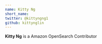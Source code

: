 ```yaml
---
name: Kitty Ng
short_name:
twitter: @kittyngng1
github: kittynglin
---
```


**Kitty Ng** is a Amazon OpenSearch Contributor
